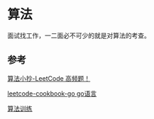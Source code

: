 # 算法
面试找工作，一二面必不可少的就是对算法的考查。

## 参考
[算法小抄-LeetCode 高频题！](https://www.algomooc.com/1659.html)

[leetcode-cookbook-go go语言](https://books.halfrost.com/leetcode/)

[算法训练](https://github.com/geekxh/hello-algorithm?utm_source=gold_browser_extension)